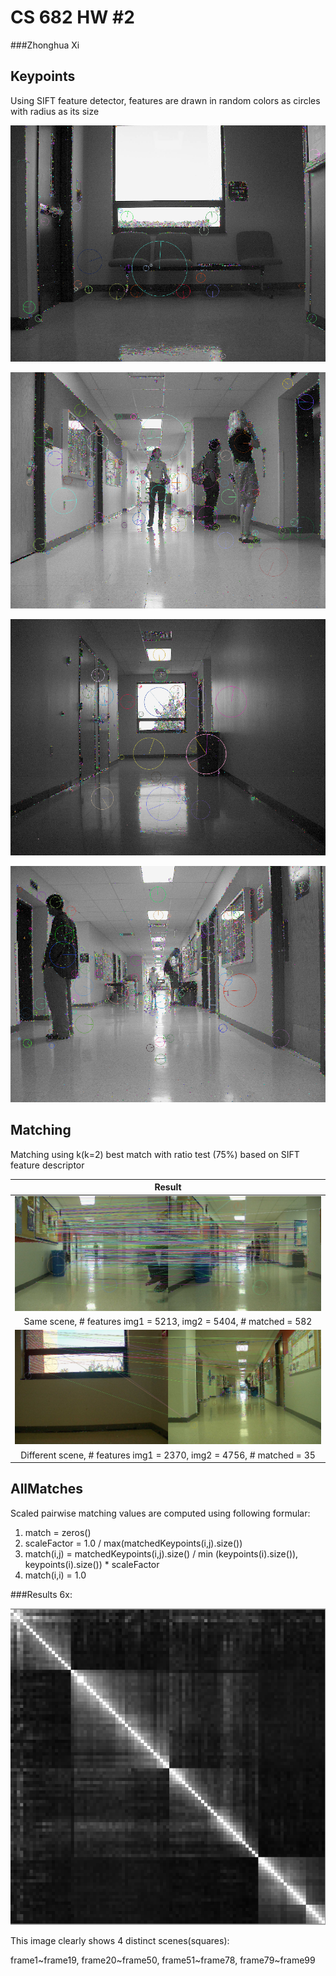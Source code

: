 CS 682 HW #2
============

###Zhonghua Xi

Keypoints
---------
Using SIFT feature detector, features are drawn in random colors as circles with radius as its size

![Image](/hw2/results/keypoints1.png?raw=true)

![Image](/hw2/results/keypoints2.png?raw=true)

![Image](/hw2/results/keypoints3.png?raw=true)

![Image](/hw2/results/keypoints4.png?raw=true)

Matching
--------
Matching using k(k=2) best match with ratio test (75%) based on SIFT feature descriptor

| Result                                            |
|:-------------------------------------------------:|
| ![Image](/hw2/results/matching_25_30.jpg?raw=true) |
| Same scene, # features img1 = 5213, img2 = 5404, # matched = 582 |
| ![Image](/hw2/results/matching_78_79.jpg?raw=true) |
| Different scene, # features img1 = 2370, img2 = 4756, # matched = 35 |

AllMatches
----------
Scaled pairwise matching values are computed using following formular:


1. match = zeros() 
2. scaleFactor = 1.0 / max(matchedKeypoints(i,j).size()) 
3. match(i,j) = matchedKeypoints(i,j).size() / min (keypoints(i).size()), keypoints(i).size()) * scaleFactor
4. match(i,i) = 1.0 

###Results 6x: 

![Image](/hw2/results/allMatches6x.png?raw=true)

This image clearly shows 4 distinct scenes(squares):

frame1~frame19, frame20~frame50, frame51~frame78, frame79~frame99
